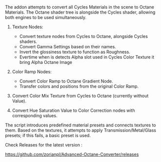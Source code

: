 The addon attempts to convert all Cycles Materials in the scene to Octane Materials. The Octane shader tree is alongside the Cycles shader, allowing both engines to be used simultaneously.

1. Texture Nodes:
   - Convert texture nodes from Cycles to Octane, alongside Cycles shaders.
   - Convert Gamma Settings based on their names.
   - Invert the glossiness texture to function as Roughness.
   - Evertime when is detects Alpha slot used in Cycles Color Texture it bring Alpha Octane Image 

2. Color Ramp Nodes:
   - Convert Color Ramp to Octane Gradient Node.
   - Transfer colors and positions from the original Color Ramp.

3. Convert Color Mix Texture from Cycles to Octane (currently without Value).

4. Convert Hue Saturation Value to Color Correction nodes with corresponding values.

The script introduces predefined material presets and connects textures to them. Based on the textures, it attempts to apply Transmission/Metal/Glass presets; if this fails, a basic preset is used.


  




Check Releases for the latest version : 

https://github.com/zorianpl/Advanced-Octane-Converter/releases
